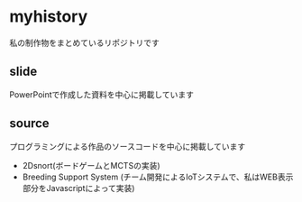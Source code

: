 # myhistory
私の制作物をまとめているリポジトリです

## slide
PowerPointで作成した資料を中心に掲載しています

## source
プログラミングによる作品のソースコードを中心に掲載しています

* 2Dsnort(ボードゲームとMCTSの実装)
* Breeding Support System (チーム開発によるIoTシステムで、私はWEB表示部分をJavascriptによって実装)
